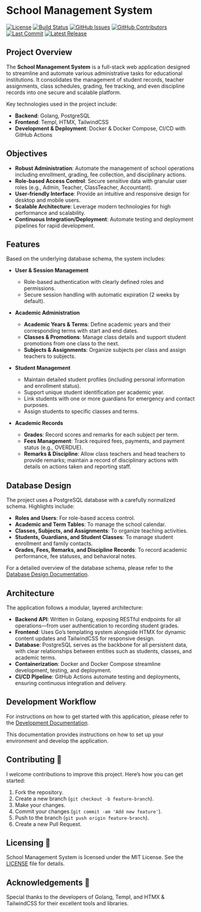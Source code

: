 # School Management System

[![License](https://img.shields.io/github/license/i-christian/school_management_system)](./LICENSE)
[![Build Status](https://github.com/i-christian/school_management_system/actions/workflows/test.yml/badge.svg)](https://github.com/i-christian/school_management_system/actions/workflows/test.yml)
[![GitHub Issues](https://img.shields.io/github/issues/i-christian/school_management_system)](https://github.com/i-christian/school_management_system/issues)
[![GitHub Contributors](https://img.shields.io/github/contributors/i-christian/school_management_system)](https://github.com/i-christian/school_management_system/graphs/contributors)
[![Last Commit](https://img.shields.io/github/last-commit/i-christian/school_management_system)](https://github.com/i-christian/school_management_system/commits/main)
[![Latest Release](https://img.shields.io/github/v/release/i-christian/school_management_system?include_prereleases)](https://github.com/i-christian/school_management_system/releases)

## Project Overview

The **School Management System** is a full-stack web application designed to streamline and automate various administrative tasks for educational institutions. It consolidates the management of student records, teacher assignments, class schedules, grading, fee tracking, and even discipline records into one secure and scalable platform.

Key technologies used in the project include:

- **Backend**: Golang, PostgreSQL  
- **Frontend**: Templ, HTMX, TailwindCSS  
- **Development & Deployment**: Docker & Docker Compose, CI/CD with GitHub Actions

## Objectives

- **Robust Administration**: Automate the management of school operations including enrollment, grading, fee collection, and disciplinary actions.
- **Role-based Access Control**: Secure sensitive data with granular user roles (e.g., Admin, Teacher, ClassTeacher, Accountant).
- **User-friendly Interface**: Provide an intuitive and responsive design for desktop and mobile users.
- **Scalable Architecture**: Leverage modern technologies for high performance and scalability.
- **Continuous Integration/Deployment**: Automate testing and deployment pipelines for rapid development.

## Features

Based on the underlying database schema, the system includes:

- **User & Session Management**
  - Role-based authentication with clearly defined roles and permissions.
  - Secure session handling with automatic expiration (2 weeks by default).

- **Academic Administration**
  - **Academic Years & Terms**: Define academic years and their corresponding terms with start and end dates.
  - **Classes & Promotions**: Manage class details and support student promotions from one class to the next.
  - **Subjects & Assignments**: Organize subjects per class and assign teachers to subjects.

- **Student Management**
  - Maintain detailed student profiles (including personal information and enrollment status).
  - Support unique student identification per academic year.
  - Link students with one or more guardians for emergency and contact purposes.
  - Assign students to specific classes and terms.

- **Academic Records**
  - **Grades**: Record scores and remarks for each subject per term.
  - **Fees Management**: Track required fees, payments, and payment status (e.g., OVERDUE).
  - **Remarks & Discipline**: Allow class teachers and head teachers to provide remarks; maintain a record of disciplinary actions with details on actions taken and reporting staff.

## Database Design

The project uses a PostgreSQL database with a carefully normalized schema. Highlights include:

- **Roles and Users**: For role-based access control.
- **Academic and Term Tables**: To manage the school calendar.
- **Classes, Subjects, and Assignments**: To organize teaching activities.
- **Students, Guardians, and Student Classes**: To manage student enrollment and family contacts.
- **Grades, Fees, Remarks, and Discipline Records**: To record academic performance, fee statuses, and behavioral notes.

For a detailed overview of the database schema, please refer to the [Database Design Documentation](/database_design.md).

## Architecture

The application follows a modular, layered architecture:

- **Backend API**: Written in Golang, exposing RESTful endpoints for all operations—from user authentication to recording student grades.
- **Frontend**: Uses Go’s templating system alongside HTMX for dynamic content updates and TailwindCSS for responsive design.
- **Database**: PostgreSQL serves as the backbone for all persistent data, with clear relationships between entities such as students, classes, and academic terms.
- **Containerization**: Docker and Docker Compose streamline development, testing, and deployment.
- **CI/CD Pipeline**: GitHub Actions automate testing and deployments, ensuring continuous integration and delivery.

## Development Workflow

For instructions on how to get started with this application, please refer to the [Development Documentation](/development.md).

This documentation provides instructions on how to set up your environment and develop the application.


## Contributing 🤝

I welcome contributions to improve this project. Here’s how you can get started:

1. Fork the repository.
2. Create a new branch (`git checkout -b feature-branch`).
3. Make your changes.
4. Commit your changes (`git commit -am 'Add new feature'`).
5. Push to the branch (`git push origin feature-branch`).
6. Create a new Pull Request.

## Licensing 📄
School Management System is licensed under the MIT License. See the [LICENSE](/LICENSE) file for details.

## Acknowledgements 🙌
Special thanks to the developers of Golang, Templ, and HTMX & TailwindCSS for their excellent tools and libraries.
